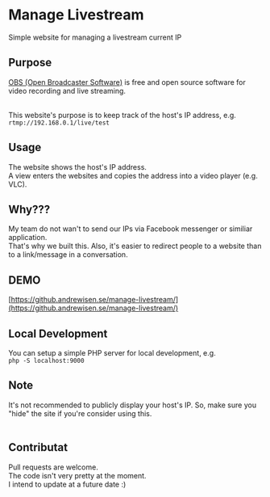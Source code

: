 # Manage Livestream
Simple website for managing a livestream current IP

## Purpose
[OBS (Open Broadcaster Software)](https://obsproject.com/) is free and open source software for video recording and live streaming.<br><br>

This website's purpose is to keep track of the host's IP address, e.g.<br>
`rtmp://192.168.0.1/live/test` 

## Usage
The website shows the host's IP address. <br>
A view enters the websites and copies the address into a video player (e.g. VLC).

## Why???
My team do not wan't to send our IPs via Facebook messenger or similiar application.<br>
That's why we built this. Also, it's easier to redirect people to a website than to a link/message in a conversation.

## DEMO
[https://github.andrewisen.se/manage-livestream/](https://github.andrewisen.se/manage-livestream/)

## Local Development
You can setup a simple PHP server for local development, e.g.<br>
`php -S localhost:9000`

## Note
It's not recommended to publicly display your host's IP.
So, make sure you "hide" the site if you're consider using this.<br><br>

## Contributat
Pull requests are welcome.<br>
The code isn't very pretty at the moment.<br>
I intend to update at a future date :)
